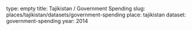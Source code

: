 type: empty
title: Tajikistan / Government Spending
slug: places/tajikistan/datasets/government-spending
place: tajikistan
dataset: government-spending
year: 2014
